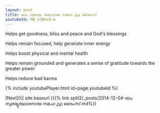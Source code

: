 ```yaml
---
layout: post
title: ഓം വരായ വരാഹയ നമഹ ൧൧ ടൈംസ്
youtubeId: MB_olNXxX-w
---
```

 
 
Helps get goodness, bliss and peace and God's blessings
 
Helps remain focused, help generate inner energy 
 
Helps boost physical and mental health 
 
Helps remain grounded and generates a sense of gratitude towards the greater power 
 
Helps reduce bad karma
 
 
 
 


{% include youtubePlayer.html id=page.youtubeId %}
 
[Next]({{ site.baseurl }}{% link  split2/_posts/2014-12-04-ഓം സുരഭ്യുത്ഥാരനായ നമഹ ൧൧ ടൈംസ്.md%})
 
